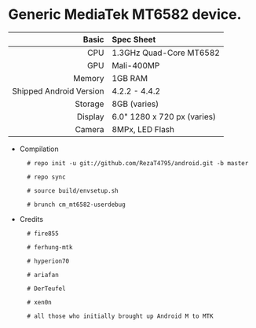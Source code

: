 Generic MediaTek MT6582 device.
==============

Basic   | Spec Sheet
-------:|:-------------------------
CPU     | 1.3GHz Quad-Core MT6582
GPU     | Mali-400MP
Memory  | 1GB RAM
Shipped Android Version | 4.2.2 - 4.4.2
Storage | 8GB (varies)
Display | 6.0" 1280 x 720 px (varies)
Camera  | 8MPx, LED Flash


* Compilation

        # repo init -u git://github.com/RezaT4795/android.git -b master
        
        # repo sync
        
        # source build/envsetup.sh
        
        # brunch cm_mt6582-userdebug

* Credits

        # fire855
        
        # ferhung-mtk
        
        # hyperion70
        
        # ariafan
        
        # DerTeufel

        # xen0n

        # all those who initially brought up Android M to MTK
